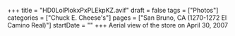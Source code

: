 +++
title = "HD0LolPlokxPxPLEkpKZ.avif"
draft = false
tags = ["Photos"]
categories = ["Chuck E. Cheese's"]
pages = ["San Bruno, CA (1270-1272 El Camino Real)"]
startDate = ""
+++
Aerial view of the store on April 30, 2007
